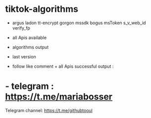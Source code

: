 # tiktok-algorithms

- argus ladon tt-encrypt gorgon mssdk bogus msToken s_v_web_id verify_fp

- all Apis available

-  algorithms output

- last version 

- follow like comment + all Apis successful output : 

# - telegram : https://t.me/mariabosser

 Telegram channel: https://t.me/githubtooul
